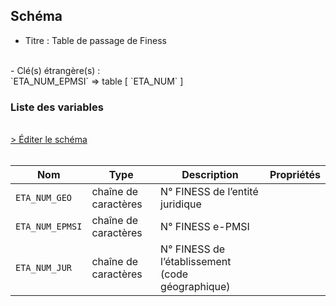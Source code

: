 ## Schéma

- Titre : Table de passage de Finess
<br />
- Clé(s) étrangère(s) : <br />
`ETA_NUM_EPMSI` => table <PreviewPage text="T_HADaaE" link="/tables/T_HADaaE" /> [ `ETA_NUM` ]<br />

### Liste des variables
<br />
<div>
    <a href="https://gitlab.com/healthdatahub/schema-snds/edit/master/schemas/PMSI/PMSI%20HAD/T_HADaaGJ.json"  
    arget="_blank" rel="noopener noreferrer">> Éditer le schéma</a>
    <OutboundLink />
</div>
<br />

Nom|Type|Description|Propriétés
-|-|-|-
`ETA_NUM_GEO`|chaîne de caractères|N° FINESS de l’entité juridique||
`ETA_NUM_EPMSI`|chaîne de caractères|N° FINESS e-PMSI||
`ETA_NUM_JUR`|chaîne de caractères|N° FINESS de l’établissement (code géographique)||

